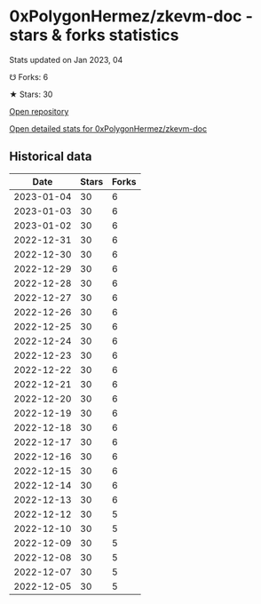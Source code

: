 # 0xPolygonHermez/zkevm-doc - stars & forks statistics

Stats updated on Jan 2023, 04

☋ Forks: 6

★ Stars: 30

[Open repository](https://github.com/0xPolygonHermez/zkevm-doc)

[Open detailed stats for 0xPolygonHermez/zkevm-doc](https://reviewgithub.com/rep/0xPolygonHermez/zkevm-doc)

## Historical data
| Date | Stars | Forks |
|------|-------|-------|
| 2023-01-04 | 30 | 6 | 
| 2023-01-03 | 30 | 6 | 
| 2023-01-02 | 30 | 6 | 
| 2022-12-31 | 30 | 6 | 
| 2022-12-30 | 30 | 6 | 
| 2022-12-29 | 30 | 6 | 
| 2022-12-28 | 30 | 6 | 
| 2022-12-27 | 30 | 6 | 
| 2022-12-26 | 30 | 6 | 
| 2022-12-25 | 30 | 6 | 
| 2022-12-24 | 30 | 6 | 
| 2022-12-23 | 30 | 6 | 
| 2022-12-22 | 30 | 6 | 
| 2022-12-21 | 30 | 6 | 
| 2022-12-20 | 30 | 6 | 
| 2022-12-19 | 30 | 6 | 
| 2022-12-18 | 30 | 6 | 
| 2022-12-17 | 30 | 6 | 
| 2022-12-16 | 30 | 6 | 
| 2022-12-15 | 30 | 6 | 
| 2022-12-14 | 30 | 6 | 
| 2022-12-13 | 30 | 6 | 
| 2022-12-12 | 30 | 5 | 
| 2022-12-10 | 30 | 5 | 
| 2022-12-09 | 30 | 5 | 
| 2022-12-08 | 30 | 5 | 
| 2022-12-07 | 30 | 5 | 
| 2022-12-05 | 30 | 5 | 

